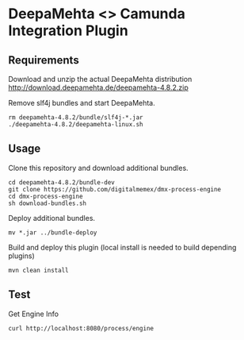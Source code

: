 # DeepaMehta <> Camunda Integration Plugin

## Requirements

Download and unzip the actual DeepaMehta distribution http://download.deepamehta.de/deepamehta-4.8.2.zip

Remove slf4j bundles and start DeepaMehta.

    rm deepamehta-4.8.2/bundle/slf4j-*.jar
    ./deepamehta-4.8.2/deepamehta-linux.sh

## Usage

Clone this repository and download additional bundles.

    cd deepamehta-4.8.2/bundle-dev
    git clone https://github.com/digitalmemex/dmx-process-engine
    cd dmx-process-engine
    sh download-bundles.sh

Deploy additional bundles. 

    mv *.jar ../bundle-deploy

Build and deploy this plugin (local install is needed to build depending plugins)

    mvn clean install

## Test

Get Engine Info

    curl http://localhost:8080/process/engine

